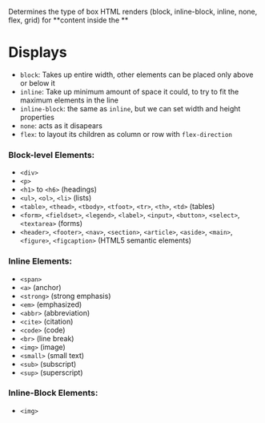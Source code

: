 Determines the type of box HTML renders (block, inline-block, inline, none, flex, grid) for **content inside the **

# Displays
- `block`: Takes up entire width, other elements can be placed only above or below it
- `inline`: Take up minimum amount of space it could, to try to fit the maximum elements in the line
- `inline-block`: the same as `inline`, but we can set width and height properties
- `none`: acts as it disapears
- `flex`: to layout its children as column or row with `flex-direction`

### Block-level Elements:
- `<div>`
- `<p>`
- `<h1>` to `<h6>` (headings)
- `<ul>`, `<ol>`, `<li>` (lists)
- `<table>`, `<thead>`, `<tbody>`, `<tfoot>`, `<tr>`, `<th>`, `<td>` (tables)
- `<form>`, `<fieldset>`, `<legend>`, `<label>`, `<input>`, `<button>`, `<select>`, `<textarea>` (forms)
- `<header>`, `<footer>`, `<nav>`, `<section>`, `<article>`, `<aside>`, `<main>`, `<figure>`, `<figcaption>` (HTML5 semantic elements)

### Inline Elements:
- `<span>`
- `<a>` (anchor)
- `<strong>` (strong emphasis)
- `<em>` (emphasized)
- `<abbr>` (abbreviation)
- `<cite>` (citation)
- `<code>` (code)
- `<br>` (line break)
- `<img>` (image)
- `<small>` (small text)
- `<sub>` (subscript)
- `<sup>` (superscript)

### Inline-Block Elements:
- `<img>`